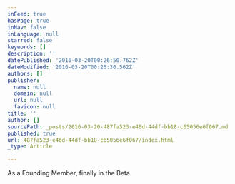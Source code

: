 ```yaml
---
inFeed: true
hasPage: true
inNav: false
inLanguage: null
starred: false
keywords: []
description: ''
datePublished: '2016-03-20T00:26:50.762Z'
dateModified: '2016-03-20T00:26:30.562Z'
authors: []
publisher:
  name: null
  domain: null
  url: null
  favicon: null
title: ''
author: []
sourcePath: _posts/2016-03-20-487fa523-e46d-44df-bb18-c65056e6f067.md
published: true
url: 487fa523-e46d-44df-bb18-c65056e6f067/index.html
_type: Article

---
```

As a Founding Member, finally in the Beta.